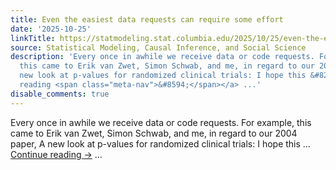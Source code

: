 ```yaml
---
title: Even the easiest data requests can require some effort
date: '2025-10-25'
linkTitle: https://statmodeling.stat.columbia.edu/2025/10/25/even-the-easiest-data-requests-can-require-some-effort/
source: Statistical Modeling, Causal Inference, and Social Science
description: 'Every once in awhile we receive data or code requests. For example,
  this came to Erik van Zwet, Simon Schwab, and me, in regard to our 2004 paper, A
  new look at p-values for randomized clinical trials: I hope this &#8230; <a href="https://statmodeling.stat.columbia.edu/2025/10/25/even-the-easiest-data-requests-can-require-some-effort/">Continue
  reading <span class="meta-nav">&#8594;</span></a> ...'
disable_comments: true
---
```

Every once in awhile we receive data or code requests. For example, this came to Erik van Zwet, Simon Schwab, and me, in regard to our 2004 paper, A new look at p-values for randomized clinical trials: I hope this &#8230; <a href="https://statmodeling.stat.columbia.edu/2025/10/25/even-the-easiest-data-requests-can-require-some-effort/">Continue reading <span class="meta-nav">&#8594;</span></a> ...